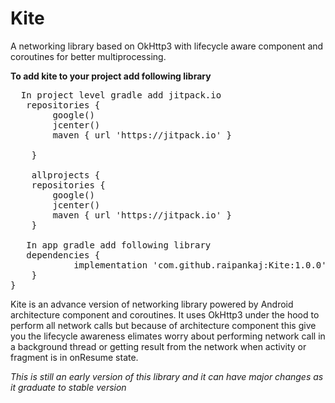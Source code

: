 # Kite
A networking library based on OkHttp3 with lifecycle aware component and coroutines for better multiprocessing.

<b>To add kite to your project add following library</b>
<pre>
  In project level gradle add jitpack.io
   repositories {
        google()
        jcenter()
        maven { url 'https://jitpack.io' }
        
    }
    
    allprojects {
    repositories {
        google()
        jcenter()
        maven { url 'https://jitpack.io' }
    }
    
   In app gradle add following library
   dependencies {
	        implementation 'com.github.raipankaj:Kite:1.0.0'
	}
}
</pre>

Kite is an advance version of networking library powered by Android architecture component and coroutines. It uses OkHttp3 under the hood to perform all network calls but because of architecture component this give you the lifecycle awareness elimates worry about performing network call in a background thread or getting result from the network when activity or fragment is in onResume state.

*This is still an early version of this library and it can have major changes as it graduate to stable version*
